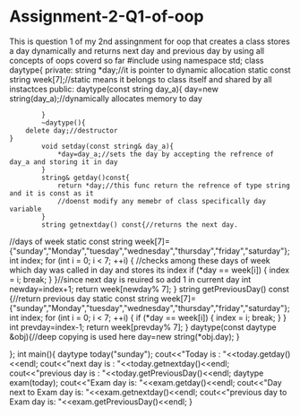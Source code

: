 # Assignment-2-Q1-of-oop
This is question 1 of my 2nd assingnment for oop that creates a class stores a day dynamically and returns next day and previous day by using all concepts of oops coverd so far
#include<iostream>
using namespace std;
class daytype{
	private:
		string *day;//it is pointer to dynamic allocation
		static const string week[7];//static means it belongs to class itself and shared by all instactces 
		public:
			daytype(const string day_a){
				day=new string(day_a);//dynamically allocates memory to day
				
			}
			~daytype(){
		delete day;//destructor
	}
			void setday(const string& day_a){
				*day=day_a;//sets the day by accepting the refrence of day_a and storing it in day
			}
			string& getday()const{
				return *day;//this func return the refrence of type string and it is const as it
				//doenst modify any memebr of class specifically day variable
			}
			string getnextday() const{//returns the next day.
//days of week
				static const string week[7]={"sunday","Monday","tuesday","wednesday","thursday","friday","saturday"};
				int index;
				for (int i = 0; i < 7; ++i) {
				//checks among these days of week which day was called in day and stores its index
            if (*day == week[i]) {
                index = i;
                break;
            }
        }//since next day is reuired so add 1 in current day
        int newday=index+1;
        return week[newday% 7];
			}
			string getPreviousDay() const {//return previous day
        static const string week[7]={"sunday","Monday","tuesday","wednesday","thursday","friday","saturday"};
        int index;
        for (int i = 0; i < 7; ++i) {
            if (*day == week[i]) {
                index = i;
                break;
            }
        }
        int prevday=index-1;
        return week[prevday% 7];
    }
    daytype(const daytype &obj){//deep copying is used here
    	day=new string(*obj.day);
    }
	
};
int main(){
	daytype today("sunday");
	cout<<"Today is : "<<today.getday()<<endl;
	cout<<"next day is : "<<today.getnextday()<<endl;
	cout<<"previous day is : "<<today.getPreviousDay()<<endl;
	daytype exam(today);
	cout<<"Exam day is: "<<exam.getday()<<endl;
	cout<<"Day next to Exam day is: "<<exam.getnextday()<<endl;
	cout<<"previous day to Exam day is: "<<exam.getPreviousDay()<<endl;
	}
